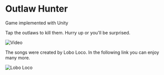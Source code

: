 # Outlaw Hunter
 Game implemented with Unity

Tap the outlaws to kill them. Hurry up or you'll be surprised.

![Video](https://raw.githubusercontent.com/sciruela/outlaw-hunter/master/game.gif)

The songs were created by Lobo Loco. In the following link you can enjoy many more.

![Lobo Loco](https://www.musikbrause.de/)
